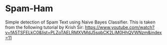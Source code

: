 # Spam-Ham

Simple detection of Spam Text using Naive Bayes Classifier.
This is taken from the following tutorial by Krish Sir: https://www.youtube.com/watch?v=fA5TSFELkC0&list=PLZoTAELRMXVMdJ5sqbCK2LiM0HhQVWNzm&index=11

